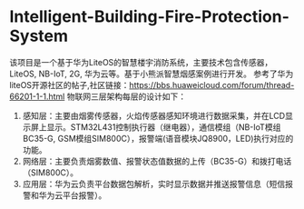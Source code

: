 # Intelligent-Building-Fire-Protection-System
该项目是一个基于华为LiteOS的智慧楼宇消防系统，主要技术包含传感器，LiteOS, NB-IoT, 2G, 华为云等。基于小熊派智慧烟感案例进行开发。
参考了华为liteOS开源社区的帖子,社区链接：https://bbs.huaweicloud.com/forum/thread-66201-1-1.html
物联网三层架构每层的设计如下：
1. 感知层：主要由烟雾传感器，火焰传感器感知环境进行数据采集，并在LCD显示屏上显示。STM32L431控制执行器（继电器），通信模组（NB-IoT模组BC35-G, GSM模组SIM800C），报警端(语音模块JQ8900，LED)执行对应的功能。
2. 网络层：主要负责烟雾数值、报警状态值数据的上传（BC35-G）和拨打电话（SIM800C）。
3. 应用层：华为云负责平台数据包解析，实时显示数据并推送报警信息（短信报警和华为云平台报警）。
